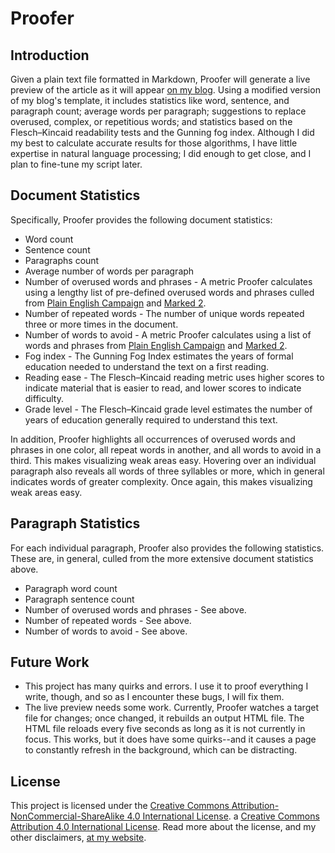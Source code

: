 Proofer
=======

## Introduction

Given a plain text file formatted in Markdown, Proofer will generate a live preview of the article as it will appear [on my blog](http://zacs.site/blog.html). Using a modified version of my blog's template, it includes statistics like word, sentence, and paragraph count; average words per paragraph; suggestions to replace overused, complex, or repetitious words; and statistics based on the Flesch–Kincaid readability tests and the Gunning fog index. Although I did my best to calculate accurate results for those algorithms, I have little expertise in natural language processing; I did enough to get close, and I plan to fine-tune my script later.

## Document Statistics

Specifically, Proofer provides the following document statistics:

* Word count
* Sentence count
* Paragraphs count
* Average number of words per paragraph
* Number of overused words and phrases - A metric Proofer calculates using a lengthy list of pre-defined overused words and phrases culled from [Plain English Campaign](http://www.plainenglish.co.uk/) and [Marked 2](http://marked2app.com/).
* Number of repeated words - The number of unique words repeated three or more times in the document.
* Number of words to avoid - A metric Proofer calculates using a list of words and phrases from [Plain English Campaign](http://www.plainenglish.co.uk/) and [Marked 2](http://marked2app.com/).
* Fog index - The Gunning Fog Index estimates the years of formal education needed to understand the text on a first reading.
* Reading ease - The Flesch–Kincaid reading metric uses higher scores to indicate material that is easier to read, and lower scores to indicate difficulty.
* Grade level - The Flesch–Kincaid grade level estimates the number of years of education generally required to understand this text.

In addition, Proofer highlights all occurrences of overused words and phrases in one color, all repeat words in another, and all words to avoid in a third. This makes visualizing weak areas easy. Hovering over an individual paragraph also reveals all words of three syllables or more, which in general indicates words of greater complexity. Once again, this makes visualizing weak areas easy. 

## Paragraph Statistics

For each individual paragraph, Proofer also provides the following statistics. These are, in general, culled from the more extensive document statistics above.

* Paragraph word count
* Paragraph sentence count
* Number of overused words and phrases - See above.
* Number of repeated words - See above.
* Number of words to avoid - See above.

## Future Work

* This project has many quirks and errors. I use it to proof everything I write, though, and so as I encounter these bugs, I will fix them. 
* The live preview needs some work. Currently, Proofer watches a target file for changes; once changed, it rebuilds an output HTML file. The HTML file reloads every five seconds as long as it is not currently in focus. This works, but it does have some quirks--and it causes a page to constantly refresh in the background, which can be distracting.

## License

This project is licensed under the [Creative Commons Attribution-NonCommercial-ShareAlike 4.0 International License](https://creativecommons.org/licenses/by-nc-sa/4.0/). a [Creative Commons Attribution 4.0 International License](http://creativecommons.org/licenses/by/4.0/). Read more about the license, and my other disclaimers, [at my website](https://zacs.site/disclaimers.html).